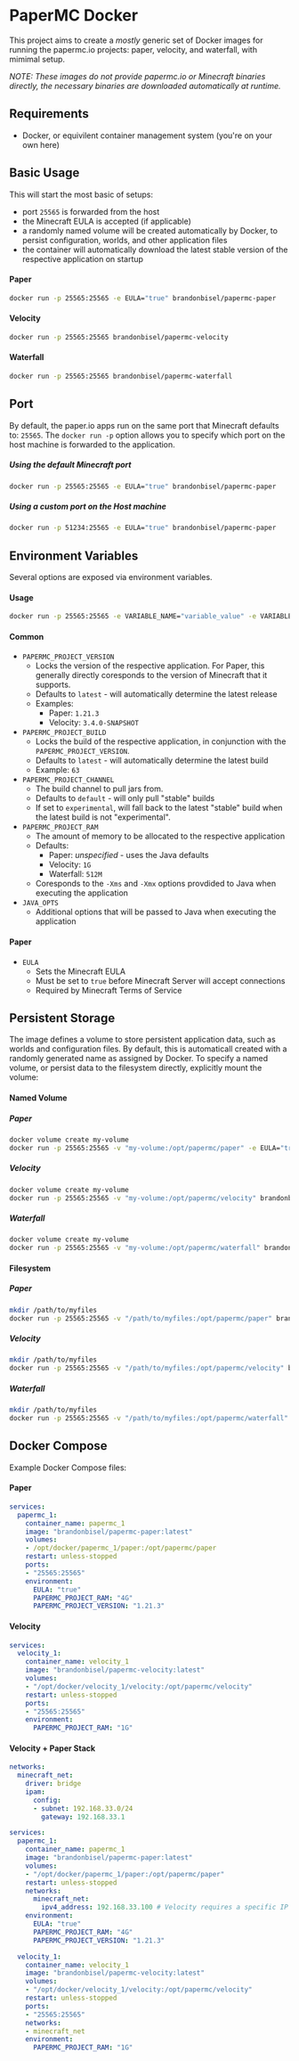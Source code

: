 # PaperMC Docker
This project aims to create a _mostly_ generic set of Docker images for running the papermc.io projects: paper, velocity, and waterfall, with mimimal setup.

*NOTE: These images do not provide papermc.io or Minecraft binaries directly, the necessary binaries are downloaded automatically at runtime.*

## Requirements
- Docker, or equivilent container management system (you're on your own here)

## Basic Usage
This will start the most basic of setups:
- port `25565` is forwarded from the host
- the Minecraft EULA is accepted (if applicable)
- a randomly named volume will be created automatically by Docker, to persist configuration, worlds, and other application files
- the container will automatically download the latest stable version of the respective application on startup

#### Paper
```bash
docker run -p 25565:25565 -e EULA="true" brandonbisel/papermc-paper
```

#### Velocity
```bash
docker run -p 25565:25565 brandonbisel/papermc-velocity
```

#### Waterfall
```bash
docker run -p 25565:25565 brandonbisel/papermc-waterfall
```

## Port
By default, the paper.io apps run on the same port that Minecraft defaults to: `25565`. The `docker run -p` option allows you to specify which port on the host machine is forwarded to the application.
##### Using the default Minecraft port
```bash
docker run -p 25565:25565 -e EULA="true" brandonbisel/papermc-paper
```
##### Using a custom port on the Host machine
```bash
docker run -p 51234:25565 -e EULA="true" brandonbisel/papermc-paper
```

## Environment Variables
Several options are exposed via environment variables. 
#### Usage
```bash
docker run -p 25565:25565 -e VARIABLE_NAME="variable_value" -e VARIABLE_2_NAME="variable_2_value" brandonbisel/papermc-paper
```

#### Common
- `PAPERMC_PROJECT_VERSION`
  - Locks the version of the respective application. For Paper, this generally directly coresponds to the version of Minecraft that it supports.
  - Defaults to `latest` - will automatically determine the latest release
  - Examples: 
    - Paper: `1.21.3`
    - Velocity: `3.4.0-SNAPSHOT`
- `PAPERMC_PROJECT_BUILD`
  - Locks the build of the respective application, in conjunction with the `PAPERMC_PROJECT_VERSION`.
  - Defaults to `latest` - will automatically determine the latest build
  - Example: `63`
- `PAPERMC_PROJECT_CHANNEL`
  - The build channel to pull jars from.
  - Defaults to `default` - will only pull "stable" builds
  - If set to `experimental`, will fall back to the latest "stable" build when the latest build is not "experimental".
- `PAPERMC_PROJECT_RAM`
  - The amount of memory to be allocated to the respective application
  - Defaults:
      - Paper: _unspecified_ - uses the Java defaults
      - Velocity: `1G`
      - Waterfall: `512M`
  - Coresponds to the `-Xms` and `-Xmx` options provdided to Java when executing the application
- `JAVA_OPTS`
  - Additional options that will be passed to Java when executing the application

#### Paper
- `EULA`
  - Sets the Minecraft EULA
  - Must be set to `true` before Minecraft Server will accept connections
  - Required by Minecraft Terms of Service

## Persistent Storage
The image defines a volume to store persistent application data, such as worlds and configuration files. By default, this is automaticall created with a randomly generated name as assigned by Docker. To specify a named volume, or persist data to the filesystem directly, explicitly mount the volume:
#### Named Volume
##### Paper
```bash
docker volume create my-volume
docker run -p 25565:25565 -v "my-volume:/opt/papermc/paper" -e EULA="true" brandonbisel/papermc-paper
```
##### Velocity
```bash
docker volume create my-volume
docker run -p 25565:25565 -v "my-volume:/opt/papermc/velocity" brandonbisel/papermc-velocity
```
##### Waterfall
```bash
docker volume create my-volume
docker run -p 25565:25565 -v "my-volume:/opt/papermc/waterfall" brandonbisel/papermc-waterfall
```

#### Filesystem
##### Paper
```bash
mkdir /path/to/myfiles
docker run -p 25565:25565 -v "/path/to/myfiles:/opt/papermc/paper" brandonbisel/papermc-paper
```
##### Velocity
```bash
mkdir /path/to/myfiles
docker run -p 25565:25565 -v "/path/to/myfiles:/opt/papermc/velocity" brandonbisel/papermc-velocity
```
##### Waterfall
```bash
mkdir /path/to/myfiles
docker run -p 25565:25565 -v "/path/to/myfiles:/opt/papermc/waterfall" brandonbisel/papermc-waterfall
```
## Docker Compose
Example Docker Compose files:

#### Paper
```yaml
services:
  papermc_1:
    container_name: papermc_1
    image: "brandonbisel/papermc-paper:latest"
    volumes:
    - /opt/docker/papermc_1/paper:/opt/papermc/paper
    restart: unless-stopped
    ports:
    - "25565:25565"
    environment:
      EULA: "true"
      PAPERMC_PROJECT_RAM: "4G"
      PAPERMC_PROJECT_VERSION: "1.21.3"
```

#### Velocity
```yaml
services:
  velocity_1:
    container_name: velocity_1
    image: "brandonbisel/papermc-velocity:latest"
    volumes:
    - "/opt/docker/velocity_1/velocity:/opt/papermc/velocity"
    restart: unless-stopped
    ports:
    - "25565:25565"
    environment:
      PAPERMC_PROJECT_RAM: "1G"
```

#### Velocity + Paper Stack
```yaml
networks:
  minecraft_net:
    driver: bridge
    ipam:
      config:
      - subnet: 192.168.33.0/24
        gateway: 192.168.33.1

services:
  papermc_1:
    container_name: papermc_1
    image: "brandonbisel/papermc-paper:latest"
    volumes:
    - "/opt/docker/papermc_1/paper:/opt/papermc/paper"
    restart: unless-stopped
    networks:
      minecraft_net:
        ipv4_address: 192.168.33.100 # Velocity requires a specific IP address for proxied servers
    environment:
      EULA: "true"
      PAPERMC_PROJECT_RAM: "4G"
      PAPERMC_PROJECT_VERSION: "1.21.3"

  velocity_1:
    container_name: velocity_1
    image: "brandonbisel/papermc-velocity:latest"
    volumes:
    - "/opt/docker/velocity_1/velocity:/opt/papermc/velocity"
    restart: unless-stopped
    ports:
    - "25565:25565"
    networks:
    - minecraft_net
    environment:
      PAPERMC_PROJECT_RAM: "1G"
```